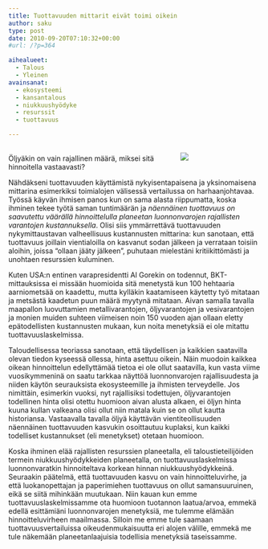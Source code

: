 ```yaml
---
title: Tuottavuuden mittarit eivät toimi oikein
author: saku
type: post
date: 2010-09-20T07:10:32+00:00
#url: /?p=364

aihealueet:
  - Talous
  - Yleinen
avainsanat:
  - ekosysteemi
  - kansantalous
  - niukkuushyödyke
  - resurssit
  - tuottavuus

---
```

<p style="float:right; width:32%;max-width:330px;">

<img style="max-width:330px;" src="https://lh3.googleusercontent.com/vmboEYM-ml7Bx2Nq04BJMzAswbWOxdoDQb1I15kB55eLVNdt6eslcWg9qmcxMcVQUf15isB10UclmNko45bRbEnyH4NG3oJ8r73jKMMjclTxV0WAl2ZcKL5eOJ3Rn5eb7QF9neF2wpKD_JLLM7XSGVE4K2d0OctsVdsZcLbJ9RCNaS_lMcG2_qF9jKmYV4mwXDdZAhSurNf9ogFi5buHVvTpJjfCxk9lwmCvvhFOyyHiK5XSlWxTr4Z3Owoq_plk0qdn7Q_Vu1jGpoo0XKRqk8WNeZ6m-ZhvFKRxkih6tM2ziFajN2KWmdYD4zaJxD8PputTVEkR6uO2cS9CHBXI8OeU-kfMAeX3kuV8Wo6_E6n-sxmfVrPms5CAVg_reuyx4Tba-tc0arqCSDCvd1LbFd3SgQZguIeZ5OW-fGpEQchc3J-7DqSrB6aTtC5cvcypxwoz3BhtFADgqZk8-AZnLrAPLFHWxY6TlPrAinEtoUFWRJK5y6yw1rGvQiaKeeZMp3HMFiPO8STalDYCdGAoaCj7z6hkSKQr18tfN8OmtWIlkycVRso92pXeE_iEr6ZoiTU6LYdfNA88-C6Vh7vLTJhkP09gQbdQ2-rhfZc=w929-h930-no" />

<br />Öljyäkin on vain rajallinen määrä, miksei sitä hinnoitella vastaavasti?</p>

Nähdäkseni tuottavuuden käyttämistä nykyisentapaisena ja yksinomaisena mittarina esimerkiksi toimialojen välisessä vertailussa on harhaanjohtavaa. Työssä käyvän ihmisen panos kun on sama alasta riippumatta, koska ihminen tekee työtä saman tuntimäärän ja _näennäinen tuottavuus on saavutettu väärällä hinnoittelulla planeetan luonnonvarojen rajallisten varantojen kustannuksella_. Olisi siis ymmärrettävä tuottavuuden nykymittaustavan valheellisuus kustannusten mittarina: kun sanotaan, että tuottavuus joillain vientialoilla on kasvanut sodan jälkeen ja verrataan toisiin aloihin, joissa “ollaan jääty jälkeen”, puhutaan mielestäni kritiikittömästi ja unohtaen resurssien kuluminen.

Kuten USA:n entinen varapresidentti Al Gorekin on todennut, BKT-mittauksissa ei missään huomioida sitä menetystä kun 100 hehtaaria aarniometsää on kaadettu, mutta kylläkin kaatamiseen käytetty työ mitataan ja metsästä kaadetun puun määrä myytynä mitataan. Aivan samalla tavalla maapallon luovuttamien metallivarantojen, öljyvarantojen ja vesivarantojen ja monien muiden suhteen viimeisen noin 150 vuoden ajan ollaan eletty epätodellisten kustannusten mukaan, kun noita menetyksiä ei ole mitattu tuottavuuslaskelmissa.

Taloudellisessa teoriassa sanotaan, että täydellisen ja kaikkien saatavilla olevan tiedon kyseessä ollessa, hinta asettuu oikein. Näin muodoin kaikkea oikean hinnoittelun edellyttämää tietoa ei ole ollut saatavilla, kun vasta viime vuosikymmeninä on saatu tarkkaa näyttöä luonnonvarojen rajallisuudesta ja niiden käytön seurauksista ekosysteemille ja ihmisten terveydelle. Jos nimittäin, esimerkin vuoksi, nyt rajallisiksi todettujen, öljyvarantojen todellinen hinta olisi otettu huomioon aivan alusta alkaen, ei öljyn hinta kuuna kullan valkeana olisi ollut niin matala kuin se on ollut kautta historiansa. Vastaavalla tavalla öljyä käyttävän vientiteollisuuden näennäinen tuottavuuden kasvukin osoittautuu kuplaksi, kun kaikki todelliset kustannukset (eli menetykset) otetaan huomioon.

Koska ihminen elää rajallisten resurssien planeetalla, eli taloustieteilijöiden termein niukkuushyödykkeiden planeetalla, on tuottavuuslaskelmissa luonnonvaratkin hinnoiteltava korkean hinnan niukkuushyödykkeinä. Seuraakin päätelmä, että tuottavuuden kasvu on vain hinnoitteluvirhe, ja että luokanopettajan ja paperimiehen tuottavuus on ollut samansuuruinen, eikä se siitä mihinkään muutukaan. Niin kauan kun emme tuottavuuslaskelmissamme ota huomioon tuotannon laatua/arvoa, emmekä edellä esittämiäni luonnonvarojen menetyksiä, me tulemme elämään hinnoitteluvirheen maailmassa. Silloin me emme tule saamaan tuottavuusvertailuissa oikeudenmukaisuutta eri alojen välille, emmekä me tule näkemään planeetanlaajuisia todellisia menetyksiä taseissamme.

 [1]: https://sakumatto.fi/wp-content/uploads/2010/09/Oil_Barrel_graphic.png

